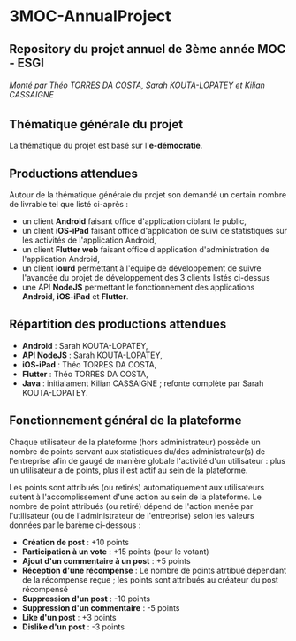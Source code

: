 # 3MOC-AnnualProject
## Repository du projet annuel de 3ème année MOC - ESGI
###### Monté par Théo TORRES DA COSTA, Sarah KOUTA-LOPATEY et Kilian CASSAIGNE

## Thématique générale du projet
La thématique du projet est basé sur l'**e-démocratie**.

## Productions attendues
Autour de la thématique générale du projet son demandé un certain nombre de livrable tel que listé ci-après :
* un client **Android** faisant office d'application ciblant le public,
* un client **iOS-iPad** faisant office d'application de suivi de statistiques sur les activités de l'application Android,
* un client **Flutter web** faisant office d'application d'administration de l'application Android,
* un client **lourd** permettant à l'équipe de développement de suivre l'avancée du projet de développement des 3 clients listés ci-dessus
* une API **NodeJS** permettant le fonctionnement des applications **Android**, **iOS-iPad** et **Flutter**.

## Répartition des productions attendues

* **Android** : Sarah KOUTA-LOPATEY,
* **API NodeJS** : Sarah KOUTA-LOPATEY,
* **iOS-iPad** : Théo TORRES DA COSTA,
* **Flutter** : Théo TORRES DA COSTA,
* **Java** : initialament Kilian CASSAIGNE ; refonte complète par Sarah KOUTA-LOPATEY.

## Fonctionnement général de la plateforme

Chaque utilisateur de la plateforme (hors administrateur) possède un nombre de points servant aux statistiques du/des administrateur(s) de l'entreprise afin de gaugé de manière globale l'activité d'un utilisateur : plus un utilisateur a de points, plus il est actif au sein de la plateforme.

Les points sont attribués (ou retirés) automatiquement aux utilisateurs suitent à l'accomplissement d'une action au sein de la plateforme. Le nombre de point attribués (ou retiré) dépend de l'action menée par l'utilisateur (ou de l'administrateur de l'entreprise) selon les valeurs données par le barème ci-dessous : 

* **Création de post** : +10 points
* **Participation à un vote** : +15 points (pour le votant)
* **Ajout d'un commentaire à un post** : +5 points
* **Réception d'une récompense** : Le nombre de points atrtibué dépendant de la récompense reçue ; les points sont attribués au créateur du post récompensé
* **Suppression d'un post** : -10 points
* **Suppression d'un commentaire** : -5 points
* **Like d'un post** : +3 points
* **Dislike d'un post** : -3 points
